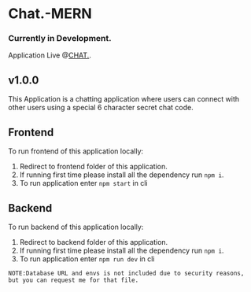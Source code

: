 # Chat.-MERN

### Currently in Development.

Application Live @[CHAT.](http://chatdot.netlify.app/).

## v1.0.0

This Application is a chatting application where users can connect with other users using a special 6 character secret chat code.

## Frontend

To run frontend of this application locally:<br/>

1. Redirect to frontend folder of this application.
2. If running first time please install all the dependency run `npm i`.
3. To run application enter `npm start` in cli

## Backend

To run backend of this application locally:<br/>

1. Redirect to backend folder of this application.
2. If running first time please install all the dependency run `npm i`.
3. To run application enter `npm run dev` in cli

`NOTE:Database URL and envs is not included due to security reasons, but you can request me for that file.`
